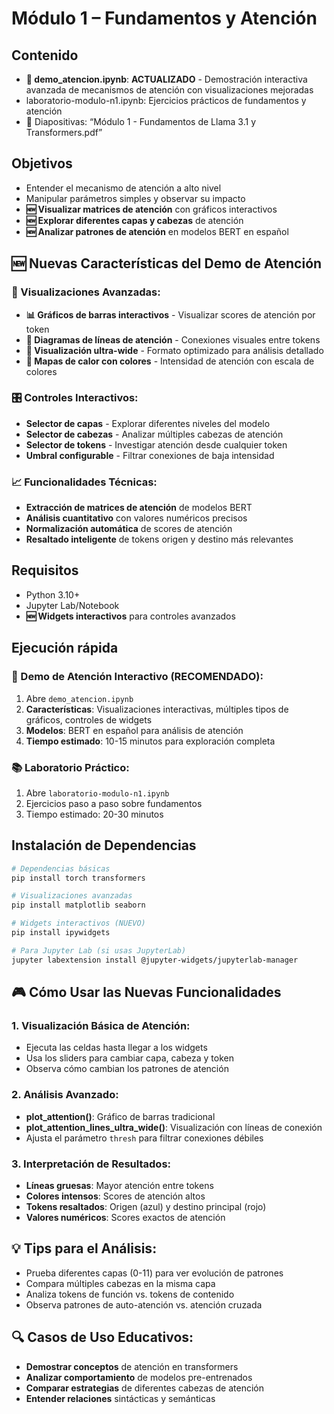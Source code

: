 # Módulo 1 – Fundamentos y Atención

## Contenido
- **🎯 demo_atencion.ipynb**: **ACTUALIZADO** - Demostración interactiva avanzada de mecanismos de atención con visualizaciones mejoradas
- laboratorio-modulo-n1.ipynb: Ejercicios prácticos de fundamentos y atención
- 📑 Diapositivas: “Módulo 1 - Fundamentos de Llama 3.1 y Transformers.pdf”

## Objetivos
- Entender el mecanismo de atención a alto nivel
- Manipular parámetros simples y observar su impacto
- **🆕 Visualizar matrices de atención** con gráficos interactivos
- **🆕 Explorar diferentes capas y cabezas** de atención
- **🆕 Analizar patrones de atención** en modelos BERT en español

## 🆕 Nuevas Características del Demo de Atención

### 🎨 Visualizaciones Avanzadas:
- **📊 Gráficos de barras interactivos** - Visualizar scores de atención por token
- **🔗 Diagramas de líneas de atención** - Conexiones visuales entre tokens
- **🎯 Visualización ultra-wide** - Formato optimizado para análisis detallado
- **🌈 Mapas de calor con colores** - Intensidad de atención con escala de colores

### 🎛️ Controles Interactivos:
- **Selector de capas** - Explorar diferentes niveles del modelo
- **Selector de cabezas** - Analizar múltiples cabezas de atención
- **Selector de tokens** - Investigar atención desde cualquier token
- **Umbral configurable** - Filtrar conexiones de baja intensidad

### 📈 Funcionalidades Técnicas:
- **Extracción de matrices de atención** de modelos BERT
- **Análisis cuantitativo** con valores numéricos precisos
- **Normalización automática** de scores de atención
- **Resaltado inteligente** de tokens origen y destino más relevantes

## Requisitos
- Python 3.10+
- Jupyter Lab/Notebook
- **🆕 Widgets interactivos** para controles avanzados

## Ejecución rápida

### 🎯 Demo de Atención Interactivo (RECOMENDADO):
1. Abre `demo_atencion.ipynb`
2. **Características**: Visualizaciones interactivas, múltiples tipos de gráficos, controles de widgets
3. **Modelos**: BERT en español para análisis de atención
4. **Tiempo estimado**: 10-15 minutos para exploración completa

### 📚 Laboratorio Práctico:
1. Abre `laboratorio-modulo-n1.ipynb`
2. Ejercicios paso a paso sobre fundamentos
3. Tiempo estimado: 20-30 minutos

## Instalación de Dependencias

```bash
# Dependencias básicas
pip install torch transformers

# Visualizaciones avanzadas
pip install matplotlib seaborn

# Widgets interactivos (NUEVO)
pip install ipywidgets

# Para Jupyter Lab (si usas JupyterLab)
jupyter labextension install @jupyter-widgets/jupyterlab-manager
```

## 🎮 Cómo Usar las Nuevas Funcionalidades

### 1. Visualización Básica de Atención:
- Ejecuta las celdas hasta llegar a los widgets
- Usa los sliders para cambiar capa, cabeza y token
- Observa cómo cambian los patrones de atención

### 2. Análisis Avanzado:
- **plot_attention()**: Gráfico de barras tradicional
- **plot_attention_lines_ultra_wide()**: Visualización con líneas de conexión
- Ajusta el parámetro `thresh` para filtrar conexiones débiles

### 3. Interpretación de Resultados:
- **Líneas gruesas**: Mayor atención entre tokens
- **Colores intensos**: Scores de atención altos
- **Tokens resaltados**: Origen (azul) y destino principal (rojo)
- **Valores numéricos**: Scores exactos de atención

## 💡 Tips para el Análisis:
- Prueba diferentes capas (0-11) para ver evolución de patrones
- Compara múltiples cabezas en la misma capa
- Analiza tokens de función vs. tokens de contenido
- Observa patrones de auto-atención vs. atención cruzada

## 🔍 Casos de Uso Educativos:
- **Demostrar conceptos** de atención en transformers
- **Analizar comportamiento** de modelos pre-entrenados
- **Comparar estrategias** de diferentes cabezas de atención
- **Entender relaciones** sintácticas y semánticas

